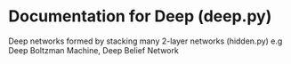 # Documentation for Deep (deep.py)


Deep networks formed by stacking many 2-layer networks (hidden.py)
e.g Deep Boltzman Machine, Deep Belief Network
